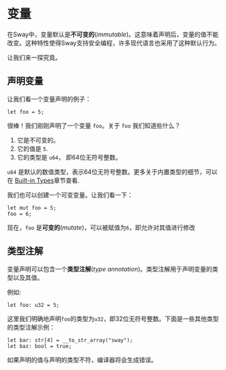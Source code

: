 # 变量

<!-- This section should explain how variables are immutable -->
<!-- immutable_vars:example:start -->
在Sway中，变量默认是**不可变的**(_immutable_)。这意味着声明后，变量的值不能改变。这种特性使得Sway支持安全编程，许多现代语言也采用了这种默认行为。
<!-- immutable_vars:example:end -->

让我们来一探究竟。

## 声明变量

让我们看一个变量声明的例子：

```sway
let foo = 5;
```

很棒！我们刚刚声明了一个变量 `foo`。关于 `foo` 我们知道些什么？

1. 它是不可变的。
1. 它的值是 `5`.
1. 它的类型是 `u64`， 即64位无符号整数。

`u64` 是默认的数值类型，表示64位无符号整数。更多关于内置类型的细节，可以在 [Built-in Types](./built_in_types.md)章节查看.

我们也可以创建一个可变变量。让我们看一下：

```sway
let mut foo = 5;
foo = 6;
```

现在，`foo` 是**可变的**(_mutate_)，可以被赋值为`6`，即允许对其值进行修改

## 类型注解

<!-- This section should explain type annotations -->
<!-- type_annotations:example:start -->
变量声明可以包含一个**类型注解**(_type annotation_)。类型注解用于声明变量的类型以及其值。
<!-- type_annotations:example:end -->

例如:

```sway
let foo: u32 = 5;
```

这里我们明确地声明`foo`的类型为`u32`，即32位无符号整数。下面是一些其他类型的类型注解示例：

```sway
let bar: str[4] = __to_str_array("sway");
let baz: bool = true;
```

<!-- This section should explain what happens if there is a type conflict -->
<!-- type_conflict:example:start -->
如果声明的值与声明的类型不符，编译器将会生成错误。
<!-- type_conflict:example:end -->
